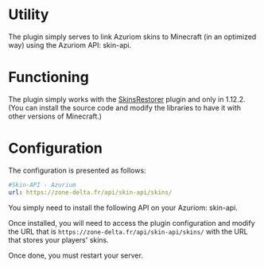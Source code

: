 # **Utility**

The plugin simply serves to link Azuriom skins to Minecraft (in an optimized way) using the Azuriom API: skin-api.

# **Functioning**

The plugin simply works with the [SkinsRestorer](https://www.spigotmc.org/resources/skinsrestorer.2124/) plugin and only in 1.12.2. (You can install the source code and modify the libraries to have it with other versions of Minecraft.)

# **Configuration**

The configuration is presented as follows:

```yml
#Skin-API - Azurium
url: https://zone-delta.fr/api/skin-api/skins/
```

You simply need to install the following API on your Azuriom: skin-api.

Once installed, you will need to access the plugin configuration and modify the URL that is `https://zone-delta.fr/api/skin-api/skins/` with the URL that stores your players' skins.

Once done, you must restart your server.
